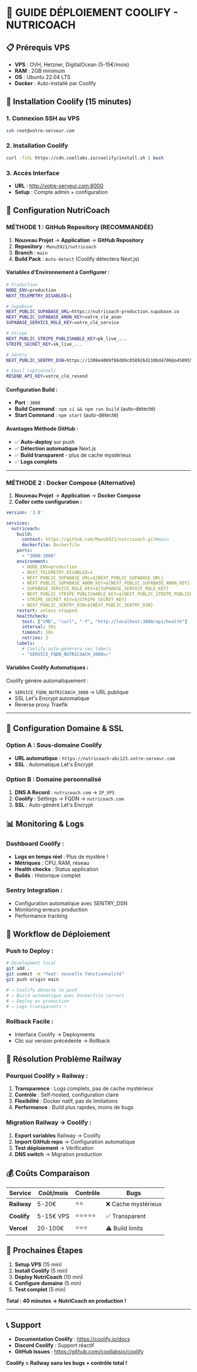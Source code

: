 # 🚀 GUIDE DÉPLOIEMENT COOLIFY - NUTRICOACH

## 📋 Prérequis VPS
- **VPS** : OVH, Hetzner, DigitalOcean (5-15€/mois)
- **RAM** : 2GB minimum
- **OS** : Ubuntu 22.04 LTS
- **Docker** : Auto-installé par Coolify

## 🔧 Installation Coolify (15 minutes)

### 1. Connexion SSH au VPS
```bash
ssh root@votre-serveur.com
```

### 2. Installation Coolify
```bash
curl -fsSL https://cdn.coollabs.io/coolify/install.sh | bash
```

### 3. Accès Interface
- **URL** : http://votre-serveur.com:8000
- **Setup** : Compte admin + configuration

## 🎯 Configuration NutriCoach

### **MÉTHODE 1 : GitHub Repository (RECOMMANDÉE)**

1. **Nouveau Projet** → **Application** → **GitHub Repository**
2. **Repository** : `Manu5921/nutricoach`
3. **Branch** : `main`
4. **Build Pack** : `Auto-detect` (Coolify détectera Next.js)

#### **Variables d'Environnement à Configurer :**
```bash
# Production
NODE_ENV=production
NEXT_TELEMETRY_DISABLED=1

# Supabase
NEXT_PUBLIC_SUPABASE_URL=https://nutricoach-production.supabase.co
NEXT_PUBLIC_SUPABASE_ANON_KEY=votre_clé_anon
SUPABASE_SERVICE_ROLE_KEY=votre_clé_service

# Stripe
NEXT_PUBLIC_STRIPE_PUBLISHABLE_KEY=pk_live_...
STRIPE_SECRET_KEY=sk_live_...

# Sentry
NEXT_PUBLIC_SENTRY_DSN=https://1308e4009f86d89c058926d210bd4706@o4509553369022464.ingest.de.sentry.io/4509583095234640

# Email (optionnel)
RESEND_API_KEY=votre_clé_resend
```

#### **Configuration Build :**
- **Port** : `3000`
- **Build Command** : `npm ci && npm run build` (auto-détecté)
- **Start Command** : `npm start` (auto-détecté)

#### **Avantages Méthode GitHub :**
- ✅ **Auto-deploy** sur push
- ✅ **Détection automatique** Next.js
- ✅ **Build transparent** - plus de cache mystérieux
- ✅ **Logs complets** 

---

### **MÉTHODE 2 : Docker Compose (Alternative)**

1. **Nouveau Projet** → **Application** → **Docker Compose**
2. **Coller cette configuration :**

```yaml
version: '3.8'

services:
  nutricoach:
    build:
      context: https://github.com/Manu5921/nutricoach.git#main
      dockerfile: Dockerfile
    ports:
      - "3000:3000"
    environment:
      - NODE_ENV=production
      - NEXT_TELEMETRY_DISABLED=1
      - NEXT_PUBLIC_SUPABASE_URL=${NEXT_PUBLIC_SUPABASE_URL}
      - NEXT_PUBLIC_SUPABASE_ANON_KEY=${NEXT_PUBLIC_SUPABASE_ANON_KEY}
      - SUPABASE_SERVICE_ROLE_KEY=${SUPABASE_SERVICE_ROLE_KEY}
      - NEXT_PUBLIC_STRIPE_PUBLISHABLE_KEY=${NEXT_PUBLIC_STRIPE_PUBLISHABLE_KEY}
      - STRIPE_SECRET_KEY=${STRIPE_SECRET_KEY}
      - NEXT_PUBLIC_SENTRY_DSN=${NEXT_PUBLIC_SENTRY_DSN}
    restart: unless-stopped
    healthcheck:
      test: ["CMD", "curl", "-f", "http://localhost:3000/api/health"]
      interval: 30s
      timeout: 10s
      retries: 3
    labels:
      # Coolify auto-générera ces labels
      - "SERVICE_FQDN_NUTRICOACH_3000=/"
```

#### **Variables Coolify Automatiques :**
Coolify génère automatiquement :
- `SERVICE_FQDN_NUTRICOACH_3000` → URL publique
- SSL Let's Encrypt automatique
- Reverse proxy Traefik

---

## 🔗 Configuration Domaine & SSL

### **Option A : Sous-domaine Coolify**
- **URL automatique** : `https://nutricoach-abc123.votre-serveur.com`
- **SSL** : Automatique Let's Encrypt

### **Option B : Domaine personnalisé**
1. **DNS A Record** : `nutricoach.com` → `IP_VPS`
2. **Coolify** : Settings → FQDN → `nutricoach.com`
3. **SSL** : Auto-généré Let's Encrypt

## 📊 Monitoring & Logs

### **Dashboard Coolify :**
- **Logs en temps réel** : Plus de mystère !
- **Métriques** : CPU, RAM, réseau
- **Health checks** : Status application
- **Builds** : Historique complet

### **Sentry Integration :**
- Configuration automatique avec SENTRY_DSN
- Monitoring erreurs production
- Performance tracking

## 🔄 Workflow de Déploiement

### **Push to Deploy :**
```bash
# Development local
git add .
git commit -m "feat: nouvelle fonctionnalité"
git push origin main

# → Coolify détecte le push
# → Build automatique avec Dockerfile correct
# → Deploy en production
# → Logs transparents !
```

### **Rollback Facile :**
- Interface Coolify → Deployments
- Clic sur version précédente → Rollback

## 🚨 Résolution Problème Railway

### **Pourquoi Coolify > Railway :**
1. **Transparence** : Logs complets, pas de cache mystérieux
2. **Contrôle** : Self-hosted, configuration claire
3. **Flexibilité** : Docker natif, pas de limitations
4. **Performance** : Build plus rapides, moins de bugs

### **Migration Railway → Coolify :**
1. **Export variables** Railway → Coolify
2. **Import GitHub repo** → Configuration automatique
3. **Test déploiement** → Vérification
4. **DNS switch** → Migration production

## 💰 Coûts Comparaison

| Service | Coût/mois | Contrôle | Bugs |
|---------|-----------|----------|------|
| **Railway** | 5-20€ | ⭐⭐ | ❌ Cache mystérieux |
| **Coolify** | 5-15€ VPS | ⭐⭐⭐⭐⭐ | ✅ Transparent |
| **Vercel** | 20-100€ | ⭐⭐⭐ | ⚠️ Build limits |

## 🎯 Prochaines Étapes

1. **Setup VPS** (15 min)
2. **Install Coolify** (5 min)
3. **Deploy NutriCoach** (10 min)
4. **Configure domaine** (5 min)
5. **Test complet** (5 min)

**Total : 40 minutes → NutriCoach en production !**

---

## 📞 Support

- **Documentation Coolify** : https://coolify.io/docs
- **Discord Coolify** : Support réactif
- **GitHub Issues** : https://github.com/coollabsio/coolify

**Coolify = Railway sans les bugs + contrôle total !**